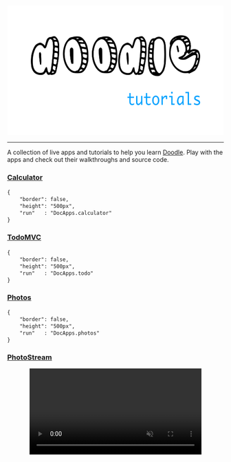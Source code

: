 <div style="text-align: center"><img src="repo_image.png" alt="Doodle Tutorials" style="height:300px"></div>

---

A collection of live apps and tutorials to help you learn [Doodle](https://nacular.github.io/doodle). Play with the apps and check out their 
walkthroughs and source code.

### [Calculator](/calculator)

```doodle
{
    "border": false,
    "height": "500px",
    "run"   : "DocApps.calculator"
}
```

### [TodoMVC](/todo)

```doodle
{
    "border": false,
    "height": "500px",
    "run"   : "DocApps.todo"
}
```

### [Photos](/photos)

```doodle
{
    "border": false,
    "height": "500px",
    "run"   : "DocApps.photos"
}
```

### [PhotoStream](/photostream.md)

<div style="text-align:center; margin: var(--code-block-margin)">
    <video autoplay loop muted playsinline width="400px">
      <source type="video/mp4" src="photo_stream_desktop.mov"/>
      <p>Your browser does not support the video element.</p>
    </video>
</div>